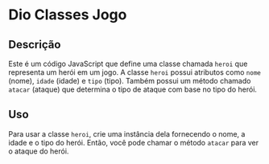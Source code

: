 # Dio Classes Jogo

## Descrição
Este é um código JavaScript que define uma classe chamada `heroi` que representa um herói em um jogo. A classe `heroi` possui atributos como `nome` (nome), `idade` (idade) e `tipo` (tipo). Também possui um método chamado `atacar` (ataque) que determina o tipo de ataque com base no tipo do herói.

## Uso
Para usar a classe `heroi`, crie uma instância dela fornecendo o nome, a idade e o tipo do herói. Então, você pode chamar o método `atacar` para ver o ataque do herói.